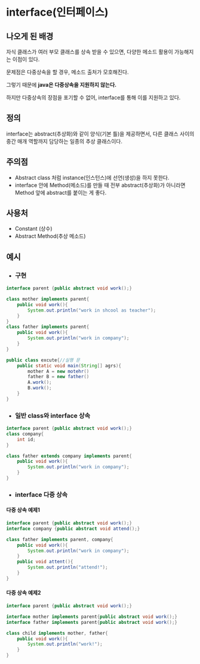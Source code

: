# interface(인터페이스)
## 나오게 된 배경
자식 클래스가 여러 부모 클래스를 상속 받을 수 있으면, 다양한 메소드 활용이 가능해지는 이점이 있다. 

문제점은 다중상속을 할 경우, 메소드 출처가 모호해진다.

그렇기 때문에 **java은 다중상속을 지원하지 않는다.**

하지만 다중상속의 장점을 포기할 수 없어, interface를 통해 이를 지원하고 있다.

## 정의
interface는 abstract(추상화)와 같이 양식(기본 틀)을 제공하면서, 다른 클래스 사이의 중간 매개 역할까지 담당하는 일종의 추상 클래스이다.

## 주의점
+ Abstract class 처럼 instance(인스턴스)에 선언(생성)을 하지 못한다.
+ interface 안에 Method(메소드)를 만들 때 전부 abstract(추상화)가 아니라면 Method 앞에 abstract를 붙이는 게 좋다.

## 사용처
+ Constant (상수)
+ Abstract Method(추상 메소드)

## 예시
+ ### 구현
```java
interface parent {public abstract void work();}

class mother implements parent{
    public void work(){
        System.out.println("work in shcool as teacher");
    }
}
class father implements parent{
    public void work(){
        System.out.println("work in company");
    }
}

public class excute{//실행 문
    public static void main(String[] agrs){
        mother A = new motehr()
        father B = new father()
        A.work();
        B.work();
    }
}
```
+ ### 일반 class와 interface 상속
```java
interface parent {public abstract void work();}
class company{
    int id;
}

class father extends company implements parent{
    public void work(){
        System.out.println("work in company");
    }
}
```

+ ### interface 다중 상속
#### 다중 상속 예제1
```java
interface parent {public abstract void work();}
interface company {public abstract void attend();}

class father implements parent, company{
    public void work(){
        System.out.println("work in company");
    }
    public void attent(){
        System.out.println("attend!");
    }
}
```
#### 다중 상속 예제2
```java
interface parent {public abstract void work();}

interface mother implements parent{public abstract void work();}
interface father implements parent{public abstract void work();}

class child implements mother, father{
    public void work(){
        System.out.println("work!");
    }
}
```